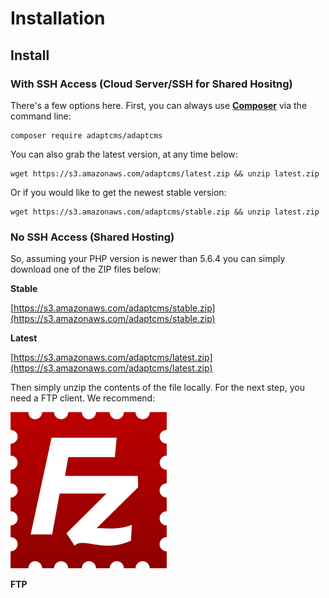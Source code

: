 # Installation

## Install

### With SSH Access \(Cloud Server/SSH for Shared Hositng\)

There's a few options here. First, you can always use [**Composer**](https://getcomposer.org/download/) via the command line:

```
composer require adaptcms/adaptcms
```

You can also grab the latest version, at any time below:

```
wget https://s3.amazonaws.com/adaptcms/latest.zip && unzip latest.zip
```

Or if you would like to get the newest stable version:

```
wget https://s3.amazonaws.com/adaptcms/stable.zip && unzip latest.zip
```

### No SSH Access \(Shared Hosting\)

So, assuming your PHP version is newer than 5.6.4 you can simply download one of the ZIP files below:

**Stable**

[https://s3.amazonaws.com/adaptcms/stable.zip](https://s3.amazonaws.com/adaptcms/stable.zip)

**Latest**

[https://s3.amazonaws.com/adaptcms/latest.zip](https://s3.amazonaws.com/adaptcms/latest.zip)

Then simply unzip the contents of the file locally. For the next step, you need a FTP client. We recommend:

[![](/assets/rsz_filezilla-logo.png)](https://filezilla-project.org/download.php?type=client)

**FTP**

